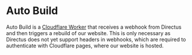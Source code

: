 # Auto Build

Auto Build is a [Cloudflare Worker](https://workers.cloudflare.com/) that receives a webhook from Directus and then triggers a rebuild of our website.
This is only necessary as Directus does not yet support headers in webhooks, which are required to authenticate with
Cloudflare pages, where our website is hosted.

